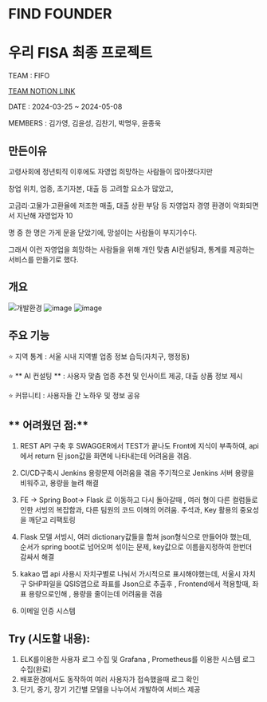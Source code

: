 # FIND FOUNDER
# 우리 FISA 최종 프로젝트
TEAM : FIFO

[TEAM NOTION LINK](https://www.notion.so/d05de897559c443eb6e6cc4cd770588f)

DATE : 2024-03-25 ~ 2024-05-08

MEMBERS : 김가영, 김윤성, 김찬기, 박명우, 윤종욱

## 만든이유
고령사회에 정년퇴직 이후에도 자영업 희망하는 사람들이 많아졌다지만

창업 위치, 업종, 초기자본, 대출 등 고려할 요소가 많았고,

고금리·고물가·고환율에 저조한 매출, 대출 상환 부담 등 자영업자 경영 환경이 악화되면서 지난해 자영업자 10

명 중 한 명은 가게 문을 닫았기에, 망설이는 사람들이 부지기수다.

그래서 이런 자영업을 희망하는 사람들을 위해 개인 맞춤 AI컨설팅과, 통계를 제공하는 서비스를 만들기로 했다.


## 개요

![개발환경](https://github.com/kimyoonseong/FindFounder/assets/37408405/ea4aa16a-9086-49d9-bf16-29ca2528a794)
![image](https://github.com/kimyoonseong/FindFounder/assets/37408405/8d92ff05-9504-462b-a38a-ebf5bd2ea3e8)
![image](https://github.com/kimyoonseong/FindFounder/assets/37408405/fd2072c3-daa7-4551-9c70-69bc88e1f95d)

## 주요 기능
⭐ 지역 통계 : 서울 시내 지역별 업종 정보 습득(자치구, 행정동)  

⭐ ** AI 컨설팅 ** : 사용자 맞춤 업종 추천 및 인사이트 제공, 대출 상품 정보 제시  

⭐ 커뮤니티 : 사용자들 간 노하우 및 정보 공유  

## ** 어려웠던 점:**
1. REST API 구축 후 SWAGGER에서 TEST가 끝나도 Front에 지식이 부족하여, api에서 return 된 json값을 화면에 나타내는데 어려움을 겪음.

2. CI/CD구축시 Jenkins 용량문제 어려움을 겪음 주기적으로 Jenkins 서버 용량을 비워주고, 용량을 늘려 해결

3. FE -> Spring Boot-> Flask 로 이동하고 다시 돌아갈때 , 여러 형이 다른 컬럼들로 인한 서빙의 복잡함과, 다른 팀원의 코드 이해의 어려움. 주석과, Key 활용의 중요성을 깨닫고 리팩토링

4. Flask 모델 서빙시, 여러 dictionary값들을 합쳐 json형식으로 만들어야 했는데, 순서가 spring boot로 넘어오며 섞이는 문제, key값으로 이름을지정하여 한번더 감싸서 해결

5. kakao 맵 api 사용시 자치구별로 나눠서 가시적으로 표시해야했는데, 서울시 자치구 SHP파일을 QSIS앱으로 좌표를 Json으로 추출후 , Frontend에서 적용할때, 좌표 용량으로인해 , 용량을 줄이는데 어려움을 겪음

6. 이메일 인증 시스템
   
## **Try (시도할 내용):**
1. ELK를이용한 사용자 로그 수집 및 Grafana , Prometheus를 이용한 시스템 로그수집(완료)
2. 배포환경에서도 동작하여 여러 사용자가 접속했을때 로그 확인
3. 단기, 중기, 장기 기간별 모델을 나누어서 개발하여 서비스 제공

